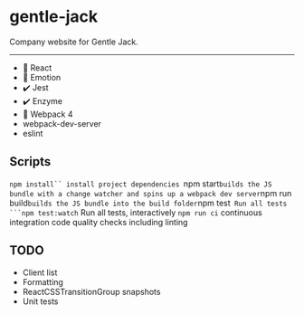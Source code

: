 # gentle-jack

Company website for Gentle Jack.

---

* 🚀 React
* 🎨 Emotion
* ✔️ Jest
* ✔️ Enzyme
* 🚀 Webpack 4
* webpack-dev-server
* eslint

## Scripts

```npm install`` install project dependencies
```npm start``` builds the JS bundle with a change watcher and spins up a webpack dev server
```npm run build``` builds the JS bundle into the build folder
```npm test`` Run all tests
```npm test:watch`` Run all tests, interactively
```npm run ci``` continuous integration code quality checks including linting

## TODO

* Client list
* Formatting
* ReactCSSTransitionGroup snapshots
* Unit tests